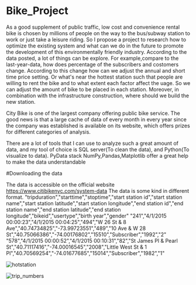 # Bike_Project

As a good supplement of public traffic, low cost and convenience rental bike is chosen by millions of people on the way to the bus/subway 
station to work or just take a leisure riding. So I propose a project to research how to optimize the existing system and what can we do in
 the future to promote the development of this environmentally friendly industry. According to the data posted, a lot of things can be 
explore. For example,compare to the last-year-data, how does percentage of the subscribers and costomers change. According to this change 
how can we adjust the annual and short time price setting. Or what's near the hottest station such that people are willing to rent the bike 
and to what extent each factor affect the uage. So we can adjust the amount of  bike to be placed in each station. Moreover, in combination 
with the infrastructure construction, where should we build the new station. 

City Bike is one of the largest company offering public bike service. The good news is that a large cache of data of every month in every year since the company was established is available on its website, which offers prizes for different categories of analysis.

There are a lot of tools that I can use to analyze such a great amount of data, and my tool of choice is SQL server(To clean the data), and Python(To visualize to data). PyData stack NumPy,Pandas,Matplotlib offer a great help to make the data understandable

#Downloading the data

The data is accessible on the official website https://www.citibikenyc.com/system-data
The data is some kind in different format.
  "tripduration","starttime","stoptime","start station id","start station name","start station latitude","start station longitude","end station id","end station name","end station latitude","end station longitude","bikeid","usertype","birth year","gender"
  "241","4/1/2015 00:00:23","4/1/2015 00:04:25","494","W 26 St & 8 Ave","40.74734825","-73.99723551","489","10 Ave & W 28 St","40.75066386","-74.00176802","15510","Subscriber","1992","2"
  "578","4/1/2015 00:00:52","4/1/2015 00:10:31","82","St James Pl & Pearl St","40.71117416","-74.00016545","2008","Little West St & 1 Pl","40.70569254","-74.01677685","15014","Subscriber","1982","1"

  
![hotstation](https://user-images.githubusercontent.com/25804842/28555066-ed42c10c-712f-11e7-9b26-72c04826fbdb.png)

![trip_numbers](https://user-images.githubusercontent.com/25804842/28555076-fac818b8-712f-11e7-8186-e3a1f16d94c0.png)
